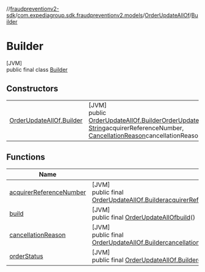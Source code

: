 //[fraudpreventionv2-sdk](../../../../index.md)/[com.expediagroup.sdk.fraudpreventionv2.models](../../index.md)/[OrderUpdateAllOf](../index.md)/[Builder](index.md)

# Builder

[JVM]\
public final class [Builder](index.md)

## Constructors

| | |
|---|---|
| [OrderUpdateAllOf.Builder](-order-update-all-of.-builder.md) | [JVM]<br>public [OrderUpdateAllOf.Builder](index.md)[OrderUpdateAllOf.Builder](-order-update-all-of.-builder.md)([Status](../../-status/index.md)orderStatus, [String](https://docs.oracle.com/javase/8/docs/api/java/lang/String.html)acquirerReferenceNumber, [CancellationReason](../../-cancellation-reason/index.md)cancellationReason) |

## Functions

| Name | Summary |
|---|---|
| [acquirerReferenceNumber](acquirer-reference-number.md) | [JVM]<br>public final [OrderUpdateAllOf.Builder](index.md)[acquirerReferenceNumber](acquirer-reference-number.md)([String](https://docs.oracle.com/javase/8/docs/api/java/lang/String.html)acquirerReferenceNumber) |
| [build](build.md) | [JVM]<br>public final [OrderUpdateAllOf](../index.md)[build](build.md)() |
| [cancellationReason](cancellation-reason.md) | [JVM]<br>public final [OrderUpdateAllOf.Builder](index.md)[cancellationReason](cancellation-reason.md)([CancellationReason](../../-cancellation-reason/index.md)cancellationReason) |
| [orderStatus](order-status.md) | [JVM]<br>public final [OrderUpdateAllOf.Builder](index.md)[orderStatus](order-status.md)([Status](../../-status/index.md)orderStatus) |
